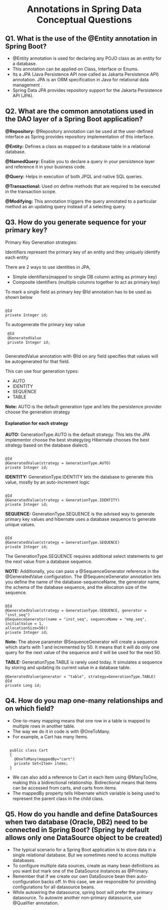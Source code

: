 <h1 align="center">
  Annotations in Spring Data Conceptual Questions
</h1>

## Q1. What is the use of the @Entity annotation in Spring Boot?
- @Entity annotation is used for declaring any POJO class as an entity for a database.
- This annotation can be applied on Class, Interface or Enums.
- Its a JPA (Java Persistence API now called as Jakarta Persistence API) annotation. JPA is an ORM specification in Java  for relational data management  .
- Spring Data JPA provides repository support for the Jakarta Persistence API (JPA).


## Q2. What are the common annotations used in the DAO layer of a Spring Boot application?
**@Repository:** @Repository annotation can be used at the user-defined interface as Spring provides repository implementation of this interface.

**@Entity:**  Defines a class as mapped to a database table in a relational database.

**@NamedQuery:** Enable you to declare a query in your persistence layer and reference it in your business code.

**@Query:** Helps in execution of both JPQL and native SQL queries.

**@Transactional:** Used on define methods that are required to be executed in the transaction scope.

**@Modifying:** This annotation triggers the query annotated to a particular method as an updating query instead of a selecting query.


## Q3.  How do you generate sequence for your primary key?
Primary Key Generation strategies:

Identifiers represent the primary key of an entity and they uniquely identify each entity 

There are 2 ways to use identities in JPA,

- Simple identifiers(mapped to single DB column acting as primary key)
- Composite identifiers (multiple columns together to act as primary key)

To mark a single field as primary key @Id annotation has to be used as shown below

```

@Id
private Integer id;

```

To autogenerate the primary key value

```
 @Id
 @GeneratedValue
 private Integer id;
 
```

GeneratedValue annotation with @Id on any field specifies that values will be autogenerated for that field. 

This can use four generation types: 

- AUTO
- IDENTITY 
- SEQUENCE 
- TABLE

**Note:** AUTO is the default generation type and lets the persistence provider choose the generation strategy

#### Explanation for each strategy

**AUTO:** GenerationType.AUTO is the default strategy. This lets the JPA implementor  choose the best strategy(eg Hibernate  chooses the best strategy based on the database dialect). 

```

@Id
@GeneratedValue(strategy = GenerationType.AUTO)
private Integer id;

```

**IDENTITY:** GenerationType.IDENTITY lets the database to generate this value, mostly by an auto-increment logic

```

@Id
@GeneratedValue(strategy = GenerationType.IDENTITY)
private Integer id;

```

**SEQUENCE:** GenerationType.SEQUENCE is the advised way to generate primary key values and hibernate uses a database sequence to generate unique values.

```

@Id
@GeneratedValue(strategy = GenerationType.SEQUENCE)
private Integer id;

```
The GenerationType.SEQUENCE requires additional select statements to get the next value from a database sequence. 

**NOTE:** Additionally, you can pass a @SequenceGenerator reference in the @GeneratedValue configuration. The @SequenceGenerator annotation lets you define the name of the database-sequenceName, the generator name, the schema of the database sequence, and the allocation size of the sequence.

```

@Id
@GeneratedValue(strategy = GenerationType.SEQUENCE, generator = "inst_seq")
@SequenceGenerator(name = "inst_seq", sequenceName = "emp_seq", 
initialValue = 1,
allocationSize=50))
private Integer id;

```
**Note:** The above parameter @SequenceGenerator will create a sequence which starts with 1 and incremented by 50. It means that it will do only one query for the next value of the sequence and it will be used for the next 50.

**TABLE:** GenerationType.TABLE is rarely used today. It simulates a sequence by storing and updating its current value in a database table.

```
@GeneratedValue(generator = "table", strategy=GenerationType.TABLE)
@Id
private Long id;

```

## Q4. How do you map one-many relationships and on which field?
- One-to-many mapping means that one row in a table is mapped to multiple rows in another table.
- The way we do it in code is with @OneToMany.
- For example, a Cart has many Items.

```

  public class Cart
  {
    @OneToMany(mappedBy="cart")
    private Set<Item> items;
  }

```

- We can also add a reference to Cart in each Item using @ManyToOne, making this a bidirectional relationship. Bidirectional means that items can be accessed from carts, and carts from items.
- The mappedBy property tells Hibernate which variable is being used to represent the parent class in the child class.


## Q5. How do you handle and define DataSources when two database (Oracle, DB2) need to be connected in Spring Boot? (Spring by default allows only one DataSource object to be created)
- The typical scenario for a Spring Boot application is to store data in a single relational database. But we sometimes need to access multiple databases.
- To configure multiple data sources, create as many bean definitions as you want but mark one of the DataSource instances as @Primary.
- Remember that if we create our own DataSource bean then auto-configuration backs off. In this case, we are responsible for providing configurations for all datasource beans.
- While autowiring the datasource, spring boot will prefer the primary datasource. To autowire another non-primary datasource, use @Qualifier annotation.
